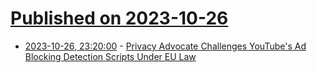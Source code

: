 # [Published on 2023-10-26](index.md)

* [2023-10-26, 23:20:00](https://news.slashdot.org/story/23/10/26/2110227/privacy-advocate-challenges-youtubes-ad-blocking-detection-scripts-under-eu-law?utm_source=rss1.0mainlinkanon&utm_medium=feed) - [Privacy Advocate Challenges YouTube's Ad Blocking Detection Scripts Under EU Law](https://news.slashdot.org/story/23/10/26/2110227/privacy-advocate-challenges-youtubes-ad-blocking-detection-scripts-under-eu-law?utm_source=rss1.0mainlinkanon&utm_medium=feed)
